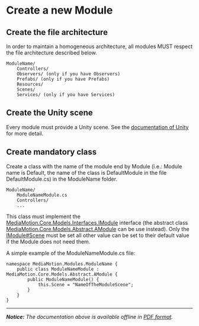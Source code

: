 Create a new Module
===================

Create the file architecture
------------------------------
In order to maintain a homogeneous architecture, all modules MUST respect the file architecture described below.

	ModuleName/
	    Controllers/
	    Observers/ (only if you have Observers)
	    Prefabs/ (only if you have Prefabs)
	    Resources/
	    Scenes/
	    Services/ (only if you have Services)

Create the Unity scene
----------------------
Every module must provide a Unity scene.
See the [documentation of Unity](http://docs.unity3d.com/Manual/CreatingScenes.html) for more detail.

Create mandatory class
----------------------
Create a class with the name of the module end by Module (i.e.: Module name is Default, the name of the class is DefaultModule in the file DefaultModule.cs) in the ModuleName folder.

	ModuleName/
		ModuleNameModule.cs
		Controllers/
		...

This class must implement the [MediaMotion.Core.Models.Interfaces.IModule](http://www.google.com/) interface (the abstract class [MediaMotion.Core.Models.Abstract.AModule](http://www.google.com/) can be use instead).
Only the [IModule#Scene](http://www.google.com/) must be set all other value can be set to their default value if the Module does not need them.

A simple example of the ModuleNameModule.cs file:

	namespace MediaMotion.Modules.ModuleName {
		public class ModuleNameModule : MediaMotion.Core.Models.Abstract.AModule {
			public ModuleNameModule() {
				this.Scene = "NameOfTheModuleScene";
			}
		}
	}

----------
*__Notice:__ The documentation above is available offline in [PDF format](../doc.pdf).*


